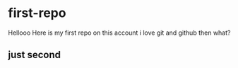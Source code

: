 # first-repo
Hellooo
Here is my first repo on this account
i love git and github
then what?
## just second
